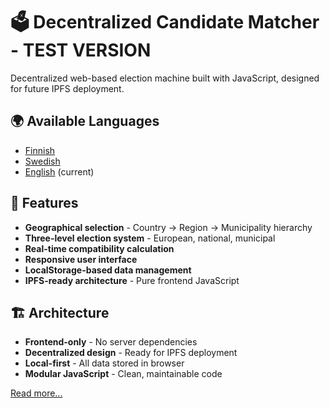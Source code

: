 # 🗳️ Decentralized Candidate Matcher - TEST VERSION

Decentralized web-based election machine built with JavaScript, designed for future IPFS deployment.

## 🌍 Available Languages
- [Finnish](README.fi.md)
- [Swedish](README.sv.md) 
- [English](README.md) (current)

## 🚀 Features
- **Geographical selection** - Country → Region → Municipality hierarchy
- **Three-level election system** - European, national, municipal
- **Real-time compatibility calculation**
- **Responsive user interface**
- **LocalStorage-based data management**
- **IPFS-ready architecture** - Pure frontend JavaScript

## 🏗️ Architecture
- **Frontend-only** - No server dependencies
- **Decentralized design** - Ready for IPFS deployment
- **Local-first** - All data stored in browser
- **Modular JavaScript** - Clean, maintainable code

[Read more...](docs/guide/index.en.md)
